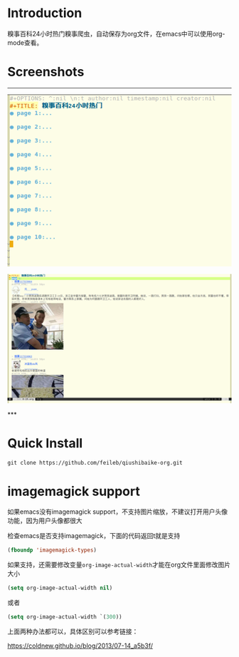 # Introduction
糗事百科24小时热门糗事爬虫，自动保存为org文件，在emacs中可以使用org-mode查看。

# Screenshots
***
<p><img src="/screenshots/page_list.png" alt="page list"/></p>
<p><img src="/screenshots/stories.png" alt="stories"/></p>
***

# Quick Install

    git clone https://github.com/feileb/qiushibaike-org.git

# imagemagick support
如果emacs没有imagemagick support，不支持图片缩放，不建议打开用户头像功能，因为用户头像都很大

检查emacs是否支持imagemagick，下面的代码返回t就是支持
``` lisp
(fboundp 'imagemagick-types)
```
如果支持，还需要修改变量```org-image-actual-width```才能在org文件里面修改图片大小
``` lisp
(setq org-image-actual-width nil)
```
或者
``` lisp
(setq org-image-actual-width `(300))
```
上面两种办法都可以，具体区别可以参考链接：

https://coldnew.github.io/blog/2013/07-14_a5b3f/
